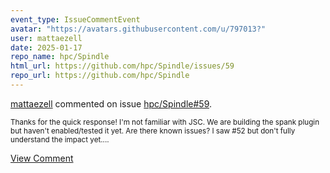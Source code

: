 ```yaml
---
event_type: IssueCommentEvent
avatar: "https://avatars.githubusercontent.com/u/797013?"
user: mattaezell
date: 2025-01-17
repo_name: hpc/Spindle
html_url: https://github.com/hpc/Spindle/issues/59
repo_url: https://github.com/hpc/Spindle
---
```


<a href='https://github.com/mattaezell' target='_blank'>mattaezell</a> commented on issue <a href='https://github.com/hpc/Spindle/issues/59' target='_blank'>hpc/Spindle#59</a>.

<small>Thanks for the quick response! I'm not familiar with JSC. We are building the spank plugin but haven't enabled/tested it yet. Are there known issues? I saw #52 but don't fully understand the impact yet....</small>

<a href='https://github.com/hpc/Spindle/issues/59' target='_blank'>View Comment</a>